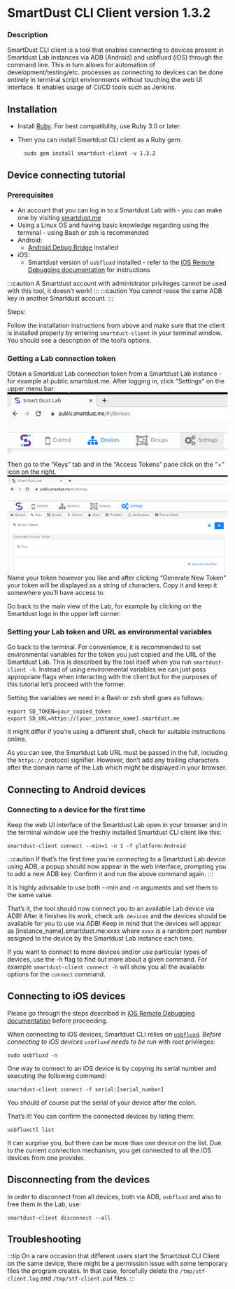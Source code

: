 # SmartDust CLI Client version 1.3.2

### Description

SmartDust CLI client is a tool that enables connecting to devices present in Smartdust Lab instances via ADB (Android) and usbfluxd (iOS) through the command line.
This in turn allows for automation of development/testing/etc. processes as connecting to devices can be done entirely in terminal script environments without touching the web UI interface.
It enables usage of CI/CD tools such as Jenkins.

## Installation
- Install [Ruby](https://www.ruby-lang.org/en/downloads/). For best compatibility, use Ruby 3.0 or later.
- Then you can install Smartdust CLI client as a Ruby gem:

        sudo gem install smartdust-client -v 1.3.2

## Device connecting tutorial

### Prerequisites

- An account that you can log in to a Smartdust Lab with - you can make one by visiting [smartdust.me](https://smartdust.me)
- Using a Linux OS and having basic knowledge regarding using the terminal - using Bash or zsh is recommended
- Android:
  - [Android Debug Bridge](https://developer.android.com/tools/adb) installed
- iOS:
  - Smartdust version of `usbfluxd` installed - refer to the [iOS Remote Debugging documentation](../ios-remote-debug.md) for instructions

:::caution
A Smartdust account with administrator privileges cannot be used with this tool, it doesn’t work!
:::
:::caution
You cannot reuse the same ADB key in another Smartdust account.
:::

Steps:

Follow the installation instructions from above and make sure that the client is installed properly by entering `smartdust-client` in your terminal window.
You should see a description of the tool’s options.

### Getting a Lab connection token
Obtain a Smartdust Lab connection token from a Smartdust Lab instance - for example at public.smartdust.me.
After logging in, click “Settings” on the upper menu bar:
![](/cli-client/upper-menu-settings.png)

Then go to the “Keys” tab and in the “Access Tokens” pane click on the “+” icon on the right.
![](/cli-client/access-token-settings.png)
Name your token however you like and after clicking “Generate New Token” your token will be displayed as a string of characters.
Copy it and keep it somewhere you’ll have access to.

Go back to the main view of the Lab, for example by clicking on the Smartdust logo in the upper left corner.

### Setting your Lab token and URL as environmental variables
Go back to the terminal. For convenience, it is recommended to set environmental variables for the token you just copied and the URL of the Smartdust Lab.
This is described by the tool itself when you run `smartdust-client -h`.
Instead of using environmental variables we can just pass appropriate flags when interacting with the client but for the purposes of this tutorial let’s proceed with the former.

Setting the variables we need in a Bash or zsh shell goes as follows:

    export SD_TOKEN=your_copied_token
    export SD_URL=https://[your_instance_name].smartdust.me

It might differ if you’re using a different shell, check for suitable instructions online.

As you can see, the Smartdust Lab URL must be passed in the full, including the `https://` protocol signifier.
However, don’t add any trailing characters after the domain name of the Lab which might be displayed in your browser.

## Connecting to Android devices

### Connecting to a device for the first time

Keep the web UI interface of the Smartdust Lab open in your browser and in the terminal window use the freshly installed Smartdust CLI client like this:

    smartdust-client connect --min=1 -n 1 -f platform:Android

:::caution
If that’s the first time you’re connecting to a Smartdust Lab device using ADB, a popup should now appear in the web interface, prompting you to add a new ADB key.
Confirm it and run the above command again.
:::

It is highly advisable to use both --min and -n arguments and set them to the same value.

That’s it, the tool should now connect you to an available Lab device via ADB!
After it finishes its work, check `adb devices` and the devices should be available for you to use via ADB!
Keep in mind that the devices will appear as [instance_name].smartdust.me:xxxx where `xxxx` is a random port number assigned to the device by the Smartdust Lab instance each time.

If you want to connect to more devices and/or use particular types of devices, use the -h flag to find out more about a given command.
For example `smartdust-client connect -h` will show you all the available options for the `connect` command.

## Connecting to iOS devices

Please go through the steps described in [iOS Remote Debugging documentation](../ios-remote-debug.md) before proceeding.

When connecting to iOS devices, Smartdust CLI relies on [`usbfluxd`](../ios-remote-debug.md).
*Before connecting to iOS devices `usbfluxd` needs to be run* with root privileges:

    sudo usbfluxd -n

One way to connect to an iOS device is by copying its serial number and executing the following command:

    smartdust-client connect -f serial:[serial_number]
You should of course put the serial of your device after the colon.

That’s it! You can confirm the connected devices by listing them:

    usbfluxctl list
It can surprise you, but there can be more than one device on the list.
Due to the current connection mechanism, you get connected to all the iOS devices from one provider.

## Disconnecting from the devices

In order to disconnect from all devices, both via ADB, `usbfluxd` and also to free them in the Lab, use:

    smartdust-client disconnect --all

## Troubleshooting
:::tip
On a rare occasion that different users start the Smartdust CLI Client on the same device, there might be a permission issue with some temporary files the program creates.
In that case, forcefully delete the `/tmp/stf-client.log` and `/tmp/stf-client.pid` files.
:::
